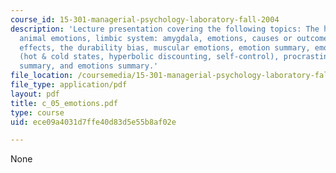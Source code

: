 ```yaml
---
course_id: 15-301-managerial-psychology-laboratory-fall-2004
description: 'Lecture presentation covering the following topics: The human brain,
  animal emotions, limbic system: amygdala, emotions, causes or outcomes, a few specific
  effects, the durability bias, muscular emotions, emotion summary, emotions vs cognition
  (hot & cold states, hyperbolic discounting, self-control), procrastination, self-control
  summary, and emotions summary.'
file_location: /coursemedia/15-301-managerial-psychology-laboratory-fall-2004/ece09a4031d7ffe40d83d5e55b8af02e_c_05_emotions.pdf
file_type: application/pdf
layout: pdf
title: c_05_emotions.pdf
type: course
uid: ece09a4031d7ffe40d83d5e55b8af02e

---
```

None